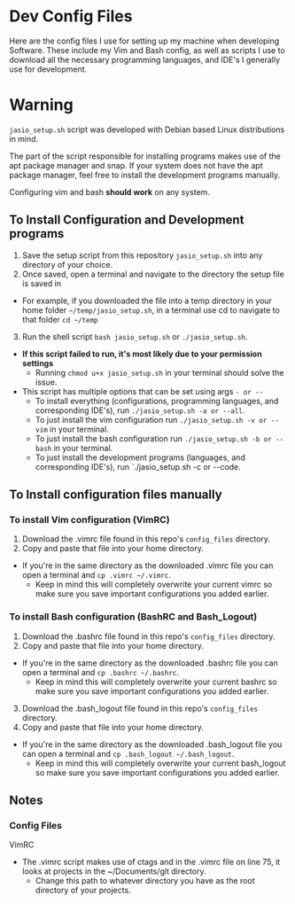 # Dev Config Files

Here are the config files I use for setting up my machine when developing Software. These include my Vim and Bash config, as well as scripts I use to download all the necessary programming languages, and IDE's I generally use for development.

# Warning
`jasio_setup.sh` script was developed with Debian based Linux distributions in mind.

The part of the script responsible for installing programs makes use of the apt package manager and snap.
If your system does not have the apt package manager, feel free to install the development programs manually.

Configuring vim and bash **should work** on any system.

## To Install Configuration and Development programs
1. Save the setup script from this repository `jasio_setup.sh` into any directory of your choice.
2. Once saved, open a terminal and navigate to the directory the setup file is saved in
  - For example, if you downloaded the file into a temp directory in your home folder `~/temp/jasio_setup.sh`, in a terminal use cd to navigate to that folder `cd ~/temp`
3. Run the shell script `bash jasio_setup.sh` or `./jasio_setup.sh`.
  - **If this script failed to run, it's most likely due to your permission settings**
    - Running `chmod u+x jasio_setup.sh` in your terminal should solve the issue.
  - This script has multiple options that can be set using args `- or --`
    - To install everything (configurations, programming languages, and corresponding IDE's), run `./jasio_setup.sh -a or --all`.
    - To just install the vim configuration run `./jasio_setup.sh -v or --vim` in your terminal.
    - To just install the bash configuration run `./jasio_setup.sh -b or --bash` in your terminal.
    - To just install the development programs (languages, and corresponding IDE's), run `./jasio_setup.sh -c or --code.

## To Install configuration files manually
### To install Vim configuration (VimRC)
1. Download the .vimrc file found in this repo's `config_files` directory.
2. Copy and paste that file into your home directory.
  - If you're in the same directory as the downloaded .vimrc file you can open a terminal and `cp .vimrc ~/.vimrc`.
    - Keep in mind this will completely overwrite your current vimrc so make sure you save important configurations you added earlier.

### To install Bash configuration (BashRC and Bash_Logout)
1. Download the .bashrc file found in this repo's `config_files` directory.
2. Copy and paste that file into your home directory.
  - If you're in the same directory as the downloaded .bashrc file you can open a terminal and `cp .bashrc ~/.bashrc`.
    - Keep in mind this will completely overwrite your current bashrc so make sure you save important configurations you added earlier.


3. Download the .bash_logout file found in this repo's `config_files` directory.
4. Copy and paste that file into your home directory.
  - If you're in the same directory as the downloaded .bash_logout file you can open a terminal and `cp .bash_logout ~/.bash_logout`.
    - Keep in mind this will completely overwrite your current bash_logout so make sure you save important configurations you added earlier.

## Notes
### Config Files
VimRC
  - The .vimrc script makes use of ctags and in the .vimrc file on line 75, it looks at projects in the ~/Documents/git directory.
    - Change this path to whatever directory you have as the root directory of your projects.
